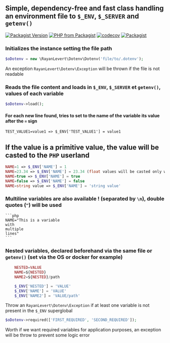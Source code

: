## Simple, dependency-free and fast class handling an environment file to `$_ENV`, `$_SERVER` and `getenv()`

[![Packagist Version](https://img.shields.io/packagist/v/rayanlevert/dotenv)](https://packagist.org/packages/rayanlevert/dotenv)
[![PHP from Packagist](https://img.shields.io/packagist/php-v/rayanlevert/dotenv)](https://packagist.org/packages/rayanlevert/dotenv)
[![codecov](https://codecov.io/gh/rayanlevert/dotenv/branch/main/graph/badge.svg)](https://codecov.io/gh/rayanlevert/dotenv)
[![Packagist](https://img.shields.io/packagist/dd/rayanlevert/dotenv)](https://packagist.org/packages/phalcon/rayanlevert/dotenv)

### Initializes the instance setting the file path

```php
$oDotenv = new \RayanLevert\Dotenv\Dotenv('file/to/.dotenv');
```
An exception `RayanLevert\Dotenv\Exception` will be thrown if the file is not readable

### Reads the file content and loads in `$_ENV`, `$_SERVER` et `getenv()`, values of each variable

```php
$oDotenv->load();
```

#### For each new line found, tries to set to the name of the variable its value after the `=` sign

```
TEST_VALUE1=value1 => $_ENV['TEST_VALUE1'] = value1
```

## If the value is a primitive value, the value will be casted to the `PHP` userland

```php
NAME=1 => $_ENV['NAME'] = 1
NAME=23.34 => $_ENV['NAME'] = 23.34 (float values will be casted only with a dot .)
NAME=true => $_ENV['NAME'] = true
NAME=false => $_ENV['NAME'] = false
NAME=string value => $_ENV['NAME'] = 'string value'
```

###  Multiline variables are also available ! (separated by `\n`), double quotes (`"`) will be used

    ```php
    NAME="This is a variable
    with
    multiple
    lines"
    ```

### Nested variables, declared beforehand via the same file or `getenv()` (set via the OS or docker for example)

```php
    NESTED=VALUE
    NAME=${NESTED}
    NAME2=${NESTED}/path

    $_ENV['NESTED'] = 'VALUE'
    $_ENV['NAME'] = 'VALUE'
    $_ENV['NAME2'] = 'VALUE/path'
```

Throw an `RayanLevert\Dotenv\Exception` if at least one variable is not present in the `$_ENV` superglobal

```php
$oDotenv->required(['FIRST_REQUIRED', 'SECOND_REQUIRED']);
```

Worth if we want required variables for application purposes, an exception will be throw to prevent some logic error
